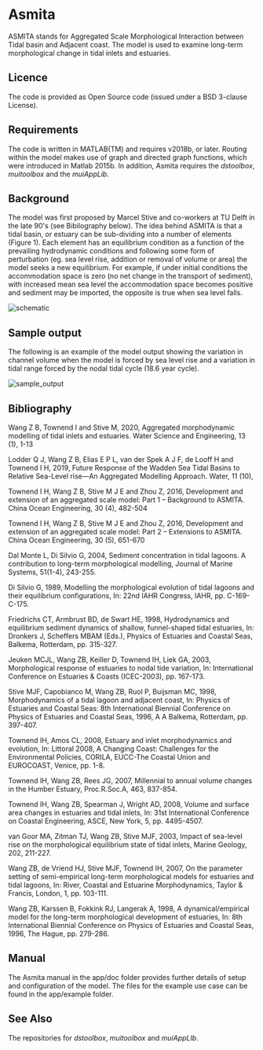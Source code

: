 # Asmita 
ASMITA stands for Aggregated Scale Morphological Interaction between Tidal basin and Adjacent coast. The model is used to examine long-term morphological change in tidal inlets and estuaries. 

## Licence
The code is provided as Open Source code (issued under a BSD 3-clause License).

## Requirements
The code is written in MATLAB(TM) and requires v2018b, or later. Routing within the model makes use of graph and directed graph functions, which were introduced in Matlab 2015b. In addition, Asmita requires the _dstoolbox_, _muitoolbox_ and the _muiAppLib_.

## Background
The model was first proposed by Marcel Stive and co-workers at TU Delft in the late 90's (see Bibilography below). The idea behind ASMITA is that a tidal basin, or estuary can be sub-dividing into a number of elements (Figure 1).  Each element has an equilibrium condition as a function of the prevailing hydrodynamic conditions and following some form of perturbation (eg. sea level rise, addition or removal of volume or area) the model seeks a new equilibrium.  For 
example, if under initial conditions the accommodation space is zero (no net change in the transport of sediment), with increased mean sea level the accommodation space becomes positive and sediment may be imported, the opposite is true when sea level falls.

![schematic](https://github.com/user-attachments/assets/7eeaf876-1a7a-4ebe-ac9a-f9fda7ed1f06)


## Sample output
The following is an example of the model output showing the variation in channel volume when the model is forced by sea level rise and a variation in tidal range forced by the nodal tidal cycle (18.6 year cycle).

![sample_output](https://github.com/user-attachments/assets/fdf30824-26f4-4530-85a8-fff5dcd0a7de)

## Bibliography
Wang Z B, Townend I and Stive M, 2020, Aggregated morphodynamic modelling of tidal inlets and estuaries. Water Science and Engineering, 13 (1), 1-13

Lodder Q J, Wang Z B, Elias E P L, van der Spek A J F, de Looff H and Townend I H, 2019, Future Response of the Wadden Sea Tidal Basins to Relative Sea-Level rise—An Aggregated Modelling Approach. Water, 11 (10),

Townend I H, Wang Z B, Stive M J E and Zhou Z, 2016, Development and extension of an aggregated scale model: Part 1 – Background to ASMITA. China Ocean Engineering, 30 (4), 482-504

Townend I H, Wang Z B, Stive M J E and Zhou Z, 2016, Development and extension of an aggregated scale model: Part 2 – Extensions to ASMITA. China Ocean Engineering, 30 (5), 651-670

Dal Monte L, Di Silvio G, 2004, Sediment concentration in tidal lagoons. A contribution to long-term morphological modelling, Journal of Marine Systems, 51(1-4), 243-255.

Di Silvio G, 1989, Modelling the morphological evolution of tidal lagoons and their equilibrium configurations, In: 22nd IAHR Congress, IAHR, pp. C-169-C-175.

Friedrichs CT, Armbrust BD, de Swart HE, 1998, Hydrodynamics and equilibrium sediment dynamics of shallow, funnel-shaped tidal estuaries, In: Dronkers J, Scheffers MBAM (Eds.),  Physics of Estuaries and Coastal Seas, Balkema, Rotterdam, pp. 315-327.

Jeuken MCJL, Wang ZB, Keiller D, Townend IH, Liek GA, 2003, Morphological response of estuaries to nodal tide variation, In: International Conference on Estuaries & Coasts (ICEC-2003), pp. 167-173.

Stive MJF, Capobianco M, Wang ZB, Ruol P, Buijsman MC, 1998, Morphodynamics of a tidal lagoon and adjacent coast, In: Physics of Estuaries and Coastal Seas: 8th International Biennial Conference on Physics of Estuaries and Coastal Seas, 1996, A A Balkema, Rotterdam, pp. 397-407.

Townend IH, Amos CL, 2008, Estuary and inlet morphodynamics and evolution, In: Littoral 2008, A Changing Coast: Challenges for the Environmental Policies, CORILA, EUCC-The Coastal Union and EUROCOAST, Venice, pp. 1-8.

Townend IH, Wang ZB, Rees JG, 2007, Millennial to annual volume changes in the Humber Estuary, Proc.R.Soc.A, 463, 837-854.

Townend IH, Wang ZB, Spearman J, Wright AD, 2008, Volume and surface area changes in estuaries and tidal inlets, In: 31st International Conference on Coastal Engineering, ASCE, New York, 5, pp. 4495-4507.

van Goor MA, Zitman TJ, Wang ZB, Stive MJF, 2003, Impact of sea-level rise on the morphological equilibrium state of tidal inlets, Marine Geology, 202, 211-227.

Wang ZB, de Vriend HJ, Stive MJF, Townend IH, 2007, On the parameter setting of semi-empirical long-term morphological models for estuaries and tidal lagoons, In: River, Coastal and Estuarine Morphodynamics, Taylor & Francis, London, 1, pp. 103-111.

Wang ZB, Karssen B, Fokkink RJ, Langerak A, 1998, A dynamical/empirical model for the long-term morphological development of estuaries, In: 8th International Biennial Conference on Physics of Estuaries and Coastal Seas, 1996, The Hague, pp. 279-286. 

## Manual
The Asmita manual in the app/doc folder provides further details of setup and configuration of the model. The files for the example use case can be found in the app/example folder. 

## See Also
The repositories for _dstoolbox_, _muitoolbox_ and _muiAppLIb_.
